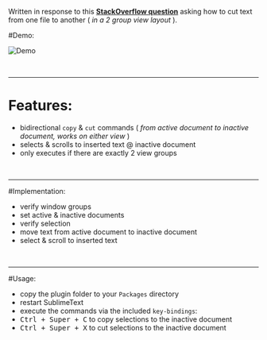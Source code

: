 Written in response to this [__StackOverflow question__](http://stackoverflow.com/questions/37248764/sublime-text-how-do-i-create-a-keyboard-shortcut-to-move-text-from-one-open-fi) asking how to cut text from one file to another ( *in a 2 group view layout* ).

#Demo:

![Demo](https://raw.githubusercontent.com/Enteleform/-SCRIPTS-/master/SublimeText/%5BMisc%5D/%5BProof%20Of%20Concept%5D%20MoveTextToInactiveDocument/Demo.gif)

&nbsp;

-----

# Features:

* bidirectional `copy` & `cut` commands ( *from active document to inactive document, works on either view* )
* selects & scrolls to inserted text @ inactive document
* only executes if there are exactly 2 view groups

&nbsp;

-----

#Implementation:

* verify window groups
* set active & inactive documents
* verify selection
* move text from active document to inactive document
* select & scroll to inserted text

&nbsp;

-----

#Usage:

* copy the plugin folder to your `Packages` directory
* restart SublimeText
* execute the commands via the included `key-bindings`:
 * <kbd>Ctrl + Super + C</kbd> to copy selections to the inactive document
 * <kbd>Ctrl + Super + X</kbd> to cut selections to the inactive document
